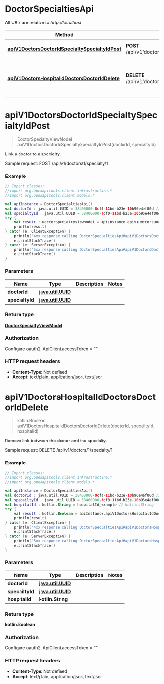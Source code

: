 # DoctorSpecialtiesApi

All URIs are relative to *http://localhost*

Method | HTTP request | Description
------------- | ------------- | -------------
[**apiV1DoctorsDoctorIdSpecialtySpecialtyIdPost**](DoctorSpecialtiesApi.md#apiV1DoctorsDoctorIdSpecialtySpecialtyIdPost) | **POST** /api/v1/doctors/{doctorId}/specialty/{specialtyId} | Link a doctor to a specialty.
[**apiV1DoctorsHospitalIdDoctorsDoctorIdDelete**](DoctorSpecialtiesApi.md#apiV1DoctorsHospitalIdDoctorsDoctorIdDelete) | **DELETE** /api/v1/doctors/{hospitalId}/doctors/{doctorId} | Remove link between the doctor and the specialty.


<a name="apiV1DoctorsDoctorIdSpecialtySpecialtyIdPost"></a>
# **apiV1DoctorsDoctorIdSpecialtySpecialtyIdPost**
> DoctorSpecialtyViewModel apiV1DoctorsDoctorIdSpecialtySpecialtyIdPost(doctorId, specialtyId)

Link a doctor to a specialty.

Sample request:        POST /api/v1/doctors/1/specialty/1

### Example
```kotlin
// Import classes:
//import org.openapitools.client.infrastructure.*
//import org.openapitools.client.models.*

val apiInstance = DoctorSpecialtiesApi()
val doctorId : java.util.UUID = 38400000-8cf0-11bd-b23e-10b96e4ef00d // java.util.UUID | 
val specialtyId : java.util.UUID = 38400000-8cf0-11bd-b23e-10b96e4ef00d // java.util.UUID | 
try {
    val result : DoctorSpecialtyViewModel = apiInstance.apiV1DoctorsDoctorIdSpecialtySpecialtyIdPost(doctorId, specialtyId)
    println(result)
} catch (e: ClientException) {
    println("4xx response calling DoctorSpecialtiesApi#apiV1DoctorsDoctorIdSpecialtySpecialtyIdPost")
    e.printStackTrace()
} catch (e: ServerException) {
    println("5xx response calling DoctorSpecialtiesApi#apiV1DoctorsDoctorIdSpecialtySpecialtyIdPost")
    e.printStackTrace()
}
```

### Parameters

Name | Type | Description  | Notes
------------- | ------------- | ------------- | -------------
 **doctorId** | [**java.util.UUID**](.md)|  |
 **specialtyId** | [**java.util.UUID**](.md)|  |

### Return type

[**DoctorSpecialtyViewModel**](DoctorSpecialtyViewModel.md)

### Authorization


Configure oauth2:
    ApiClient.accessToken = ""

### HTTP request headers

 - **Content-Type**: Not defined
 - **Accept**: text/plain, application/json, text/json

<a name="apiV1DoctorsHospitalIdDoctorsDoctorIdDelete"></a>
# **apiV1DoctorsHospitalIdDoctorsDoctorIdDelete**
> kotlin.Boolean apiV1DoctorsHospitalIdDoctorsDoctorIdDelete(doctorId, specailtyId, hospitalId)

Remove link between the doctor and the specialty.

Sample request:        DELETE /api/v1/doctors/1/specialty/1

### Example
```kotlin
// Import classes:
//import org.openapitools.client.infrastructure.*
//import org.openapitools.client.models.*

val apiInstance = DoctorSpecialtiesApi()
val doctorId : java.util.UUID = 38400000-8cf0-11bd-b23e-10b96e4ef00d // java.util.UUID | 
val specailtyId : java.util.UUID = 38400000-8cf0-11bd-b23e-10b96e4ef00d // java.util.UUID | 
val hospitalId : kotlin.String = hospitalId_example // kotlin.String | 
try {
    val result : kotlin.Boolean = apiInstance.apiV1DoctorsHospitalIdDoctorsDoctorIdDelete(doctorId, specailtyId, hospitalId)
    println(result)
} catch (e: ClientException) {
    println("4xx response calling DoctorSpecialtiesApi#apiV1DoctorsHospitalIdDoctorsDoctorIdDelete")
    e.printStackTrace()
} catch (e: ServerException) {
    println("5xx response calling DoctorSpecialtiesApi#apiV1DoctorsHospitalIdDoctorsDoctorIdDelete")
    e.printStackTrace()
}
```

### Parameters

Name | Type | Description  | Notes
------------- | ------------- | ------------- | -------------
 **doctorId** | [**java.util.UUID**](.md)|  |
 **specailtyId** | [**java.util.UUID**](.md)|  |
 **hospitalId** | **kotlin.String**|  |

### Return type

**kotlin.Boolean**

### Authorization


Configure oauth2:
    ApiClient.accessToken = ""

### HTTP request headers

 - **Content-Type**: Not defined
 - **Accept**: text/plain, application/json, text/json

